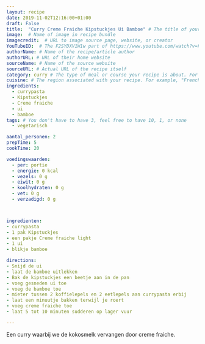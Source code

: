 ```yaml
---
layout: recipe
date: 2019-11-02T12:16:00+01:00
draft: False
title:  "Curry Creme Fraiche Kipstuckjes Ui Bamboe" # The title of your awesome recipe
image:  # Name of image in recipe bundle
imagecredit:  # URL to image source page, website, or creator
YouTubeID:  # The F2SYDXV1W1w part of https://www.youtube.com/watch?v=F2SYDXV1W1w
authorName: # Name of the recipe/article author
authorURL: # URL of their home website
sourceName: # Name of the source website
sourceURL: # Actual URL of the recipe itself
category: curry # The type of meal or course your recipe is about. For example: "dinner", "entree", or "dessert".
cuisine: # The region associated with your recipe. For example, "French", Mediterranean", or "American".
ingredients:
  - currypasta
  - Kipstuckjes
  - Creme fraiche
  - ui
  - bamboe
tags: # You don't have to have 3, feel free to have 10, 1, or none
  - vegetarisch

aantal_personen: 2
prepTime: 5
cookTime: 20

voedingswaarden:
  - per: portie
  - energie: 0 kcal
  - vezels: 0 g
  - eiwit: 0 g
  - koolhydraten: 0 g
  - vet: 0 g
  - verzadigd: 0 g



ingredienten:
- currypasta
- 1 pak Kipstuckjes
- een pakje Creme fraiche light
- 1 ui
- blikje bamboe

directions:
- Snijd de ui
- laat de bamboe uitlekken
- Bak de kipstuckjes een beetje aan in de pan
- voeg gesneden ui toe
- voeg de bamboe toe
- mieter tussen 2 koffielepels en 2 eetlepels aan currypasta erbij
- laat een minuutje bakken terwijl je roert
- voeg creme fraiche toe
- laat 5 tot 10 minuten sudderen op lager vuur

---
```


Een curry waarbij we de kokosmelk vervangen door creme fraiche.
